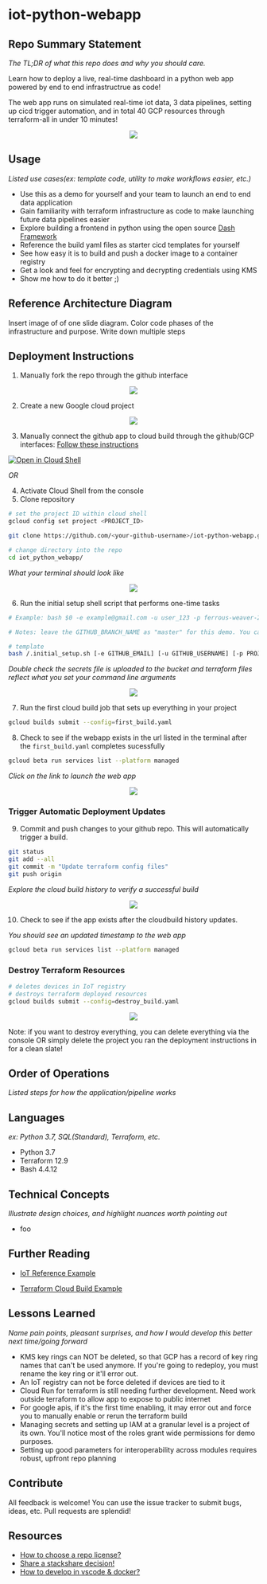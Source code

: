 # iot-python-webapp

## Repo Summary Statement

_The TL;DR of what this repo does and why you should care._

Learn how to deploy a live, real-time dashboard in a python web app powered by end to end infrastructrue as code!

The web app runs on simulated real-time iot data, 3 data pipelines, setting up cicd trigger automation, and in total 40 GCP resources through terraform-all in under 10 minutes!

<p align="center">
  <img src="https://github.com/sungchun12/iot-python-webapp/blob/documentation/documentation/live-webapp-demo.gif">
</p>

## Usage

_Listed use cases(ex: template code, utility to make workflows easier, etc.)_

- Use this as a demo for yourself and your team to launch an end to end data application
- Gain familiarity with terraform infrastructure as code to make launching future data pipelines easier
- Explore building a frontend in python using the open source [Dash Framework](https://plot.ly/dash/)
- Reference the build yaml files as starter cicd templates for yourself
- See how easy it is to build and push a docker image to a container registry
- Get a look and feel for encrypting and decrypting credentials using KMS
- Show me how to do it better ;)

## Reference Architecture Diagram

Insert image of of one slide diagram. Color code phases of the infrastructure and purpose.
Write down multiple steps

## Deployment Instructions

1. Manually fork the repo through the github interface

<p align="center">
  <img src="https://github.com/sungchun12/iot-python-webapp/blob/documentation/documentation/fork-git-repo.png">
</p>

2. Create a new Google cloud project

<p align="center">
  <img src="https://github.com/sungchun12/iot-python-webapp/blob/documentation/documentation/create-gcp-project.gif">
</p>

3. Manually connect the github app to cloud build through the github/GCP interfaces: [Follow these instructions](https://cloud.google.com/solutions/managing-infrastructure-as-code#directly_connecting_cloud_build_to_your_github_repository)

[![Open in Cloud Shell](http://gstatic.com/cloudssh/images/open-btn.png)](https://console.cloud.google.com/cloudshell/editor)

_OR_

4. Activate Cloud Shell from the console
5. Clone repository

```bash
# set the project ID within cloud shell
gcloud config set project <PROJECT_ID>

git clone https://github.com/<your-github-username>/iot-python-webapp.git

# change directory into the repo
cd iot_python_webapp/
```

_What your terminal should look like_

<p align="center">
  <img src="https://github.com/sungchun12/iot-python-webapp/blob/documentation/documentation/verify-git-clone.png">
</p>

6. Run the initial setup shell script that performs one-time tasks

```bash
# Example: bash $0 -e example@gmail.com -u user_123 -p ferrous-weaver-256122 -s demo-service-account -g gcp_signup_name_3 -b master

# Notes: leave the GITHUB_BRANCH_NAME as "master" for this demo. You can find the GCP_USERNAME for your project in the cloud shell terminal before the "@" "realsww123@cloudshell"

# template
bash /.initial_setup.sh [-e GITHUB_EMAIL] [-u GITHUB_USERNAME] [-p PROJECT_ID] [-s SERVICE_ACCOUNT_NAME] [-g GCP_USERNAME] [-b GITHUB_BRANCH_NAME]
```

_Double check the secrets file is uploaded to the bucket and terraform files reflect what you set your command line arguments_

<p align="center">
  <img src="https://github.com/sungchun12/iot-python-webapp/blob/documentation/documentation/verify-initial-setup.png">
</p>

7. Run the first cloud build job that sets up everything in your project

```bash
gcloud builds submit --config=first_build.yaml
```

8. Check to see if the webapp exists in the url listed in the terminal after the `first_build.yaml` completes sucessfully

```bash
gcloud beta run services list --platform managed
```

_Click on the link to launch the web app_

<p align="center">
  <img src="https://github.com/sungchun12/iot-python-webapp/blob/documentation/documentation/first-build-success.png">
</p>

### Trigger Automatic Deployment Updates

9. Commit and push changes to your github repo. This will automatically trigger a build.

```bash
git status
git add --all
git commit -m "Update terraform config files"
git push origin
```

_Explore the cloud build history to verify a successful build_

<p align="center">
  <img src="https://github.com/sungchun12/iot-python-webapp/blob/documentation/documentation/trigger-build-example.gif">
</p>

10. Check to see if the app exists after the cloudbuild history updates.

_You should see an updated timestamp to the web app_

```bash
gcloud beta run services list --platform managed
```

### Destroy Terraform Resources

```bash
# deletes devices in IoT registry
# destroys terraform deployed resources
gcloud builds submit --config=destroy_build.yaml
```

<p align="center">
  <img src="https://github.com/sungchun12/iot-python-webapp/blob/documentation/documentation/destroy-build-example.gif">
</p>

Note: if you want to destroy everything, you can delete everything via the console OR simply delete the project you ran the deployment instructions in for a clean slate!

## Order of Operations

_Listed steps for how the application/pipeline works_

## Languages

_ex: Python 3.7, SQL(Standard), Terraform, etc._

- Python 3.7
- Terraform 12.9
- Bash 4.4.12

## Technical Concepts

_Illustrate design choices, and highlight nuances worth pointing out_

- foo

## Further Reading

- [IoT Reference Example](https://github.com/GoogleCloudPlatform/professional-services/tree/master/examples/iot-nirvana)

- [Terraform Cloud Build Example](https://github.com/GoogleCloudPlatform/solutions-terraform-cloudbuild-gitops)

## Lessons Learned

_Name pain points, pleasant surprises, and how I would develop this better next time/going forward_

- KMS key rings can NOT be deleted, so that GCP has a record of key ring names that can't be used anymore. If you're going to redeploy, you must rename the key ring or it'll error out.
- An IoT registry can not be force deleted if devices are tied to it
- Cloud Run for terraform is still needing further development. Need work outside terraform to allow app to expose to public internet
- For google apis, if it's the first time enabling, it may error out and force you to manually enable or rerun the terraform build
- Managing secrets and setting up IAM at a granular level is a project of its own. You'll notice most of the roles grant wide permissions for demo purposes.
- Setting up good parameters for interoperability across modules requires robust, upfront repo planning

## Contribute

All feedback is welcome! You can use the issue tracker to submit bugs, ideas, etc. Pull requests are splendid!

## Resources

- [How to choose a repo license?](https://choosealicense.com/)
- [Share a stackshare decision!](https://stackshare.io/sungchun12/my-stack)
- [How to develop in vscode & docker?](https://github.com/sungchun12/dev-containers/blob/master/INSTALLME.md)

